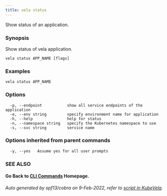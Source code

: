 ```yaml
---
title: vela status
---
```


Show status of an application.

### Synopsis

Show status of vela application.

```
vela status APP_NAME [flags]
```

### Examples

```
vela status APP_NAME
```

### Options

```
  -p, --endpoint           show all service endpoints of the application
  -e, --env string         specify environment name for application
  -h, --help               help for status
  -n, --namespace string   specify the Kubernetes namespace to use
  -s, --svc string         service name
```

### Options inherited from parent commands

```
  -y, --yes   Assume yes for all user prompts
```

### SEE ALSO



#### Go Back to [CLI Commands](vela) Homepage.


###### Auto generated by spf13/cobra on 9-Feb-2022, refer to [script in KubeVela](https://github.com/kubevela/kubevela/tree/master/hack/docgen).

